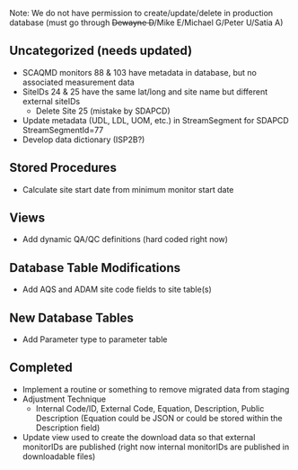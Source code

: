Note: We do not have permission to create/update/delete in production database (must go through <s>Dewayne D</s>/Mike E/Michael G/Peter U/Satia A)


## Uncategorized (needs updated)
- SCAQMD monitors 88 & 103 have metadata in database, but no associated measurement data
- SiteIDs 24 & 25 have the same lat/long and site name but different external siteIDs
  - Delete Site 25 (mistake by SDAPCD)
- Update metadata (UDL, LDL, UOM, etc.) in StreamSegment for SDAPCD StreamSegmentId=77
- Develop data dictionary (ISP2B?) 


## Stored Procedures
- Calculate site start date from minimum monitor start date


## Views
- Add dynamic QA/QC definitions (hard coded right now)


## Database Table Modifications
- Add AQS and ADAM site code fields to site table(s)


## New Database Tables
- Add Parameter type to parameter table 


## Completed
- Implement a routine or something to remove migrated data from staging
- Adjustment Technique 
  - Internal Code/ID, External Code, Equation, Description, Public Description (Equation could be JSON or could be stored within the Description field)
- Update view used to create the download data so that external monitorIDs are published (right now internal monitorIDs are published in downloadable files)
